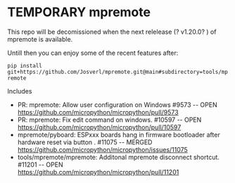 # TEMPORARY mpremote

This repo will be decomissioned when the next relelease (? v1.20.0? ) of mpremote is available.

Untill then you can enjoy some of the recent features after:

`pip install  git+https://github.com/Josverl/mpremote.git@main#subdirectory=tools/mpremote `

Includes
- PR: mpremote: Allow user configuration on Windows #9573 -- OPEN   
  https://github.com/micropython/micropython/pull/9573
- PR: mpremote: Fix edit command on windows. #10597 -- OPEN  
  https://github.com/micropython/micropython/pull/10597  
- mpremote/pyboard: ESPxxx boards hang in firmware bootloader after hardware reset via button . #11075 -- MERGED   
  https://github.com/micropython/micropython/issues/11075
- tools/mpremote/mpremote: Additonal mpremote disconnect shortcut. #11201 -- OPEN   
  https://github.com/micropython/micropython/pull/11201
  

  
